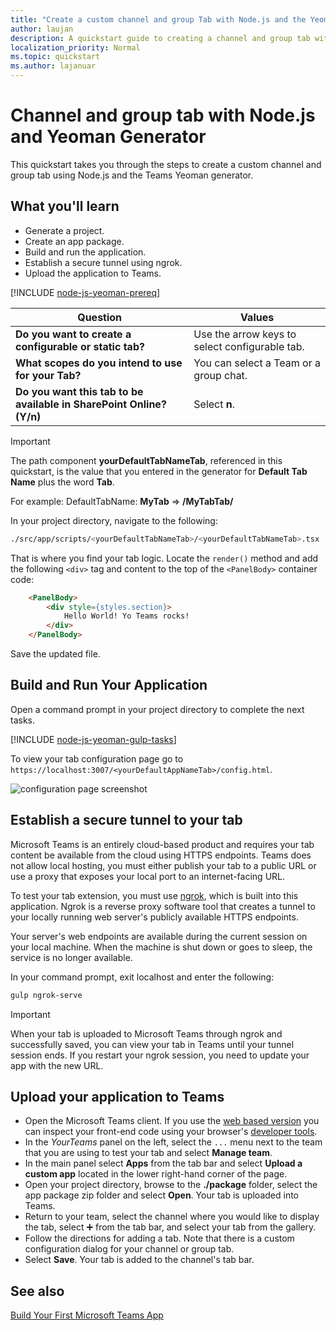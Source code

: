```yaml
---
title: "Create a custom channel and group Tab with Node.js and the Yeoman Generator for Microsoft Teams"
author: laujan
description: A quickstart guide to creating a channel and group tab with the Yeoman Generator for Microsoft Teams.
localization_priority: Normal
ms.topic: quickstart
ms.author: lajanuar
---
```

# Channel and group tab with Node.js and Yeoman Generator

This quickstart takes you through the steps to create a custom channel and group tab using Node.js and the Teams Yeoman generator.

## What you'll learn

* Generate a project.
* Create an app package.
* Build and run the application.
* Establish a secure tunnel using ngrok.
* Upload the application to Teams.

[!INCLUDE [node-js-yeoman-prereq](~/includes/tabs/node-js-yeoman-prereq.md)]

| **Question** | **Values** |
|-------------|-------------|
| **Do you want to create a configurable or static tab?** | Use the arrow keys to select configurable tab. |
| **What scopes do you intend to use for your Tab?** | You can select a Team or a group chat. |
| **Do you want this tab to be available in SharePoint Online? (Y/n)** | Select **n**. |

>[!IMPORTANT]
>The path component **yourDefaultTabNameTab**, referenced in this quickstart, is the value that you entered in the generator for **Default Tab Name** plus the word **Tab**.
>
>For example: DefaultTabName: **MyTab** => **/MyTabTab/**

In your project directory, navigate to the following:

```bash
./src/app/scripts/<yourDefaultTabNameTab>/<yourDefaultTabNameTab>.tsx
```

That is where you find your tab logic. Locate the `render()` method and add the following `<div>` tag and content to the top of the `<PanelBody>` container code:

```html
    <PanelBody>
        <div style={styles.section}>
            Hello World! Yo Teams rocks!
        </div>
    </PanelBody>
```

Save the updated file.

## Build and Run Your Application

Open a command prompt in your project directory to complete the next tasks.

[!INCLUDE [node-js-yeoman-gulp-tasks](~/includes/tabs/node-js-yeoman-gulp-tasks.md)]

To view your tab configuration page go to `https://localhost:3007/<yourDefaultAppNameTab>/config.html`.

![configuration page screenshot](~/assets/images/tab-images/configurationPage.png)

## Establish a secure tunnel to your tab

Microsoft Teams is an entirely cloud-based product and requires your tab content be available from the cloud using HTTPS endpoints. Teams does not allow local hosting, you must either publish your tab to a public URL or use a proxy that exposes your local port to an internet-facing URL.

To test your tab extension, you must use [ngrok](https://ngrok.com/docs), which is built into this application. Ngrok is a reverse proxy software tool that creates a tunnel to your locally running web server's publicly available HTTPS endpoints.

Your server's web endpoints are available during the current session on your local machine. When the machine is shut down or goes to sleep, the service is no longer available.

In your command prompt, exit localhost and enter the following:

```bash
gulp ngrok-serve
```

> [!IMPORTANT]
> When your tab is uploaded to Microsoft Teams through ngrok and successfully saved, you can view your tab in Teams until your tunnel session ends. If you restart your ngrok session, you need to update your app with the new URL.

## Upload your application to Teams

- Open the Microsoft Teams client. If you use the [web based version](https://teams.microsoft.com) you can inspect your front-end code using your browser's [developer tools](~/tabs/how-to/developer-tools.md).
- In the *YourTeams* panel on the left, select the `...` menu next to the team that you are using to test your tab and select **Manage team**.
- In the main panel select **Apps** from the tab bar and select **Upload a custom app** located in the lower right-hand corner of the page.
- Open your project directory, browse to the **./package** folder, select the app package zip folder and select **Open**. Your tab is uploaded into Teams.
- Return to your team, select the channel where you would like to display the tab, select ➕ from the tab bar, and select your tab from the gallery.
- Follow the directions for adding a tab. Note that there is a custom configuration dialog for your channel or group tab.
- Select **Save**. Your tab is added to the channel's tab bar.

## See also

[Build Your First Microsoft Teams App](https://github.com/OfficeDev/generator-teams/wiki/Build-Your-First-Microsoft-Teams-App)